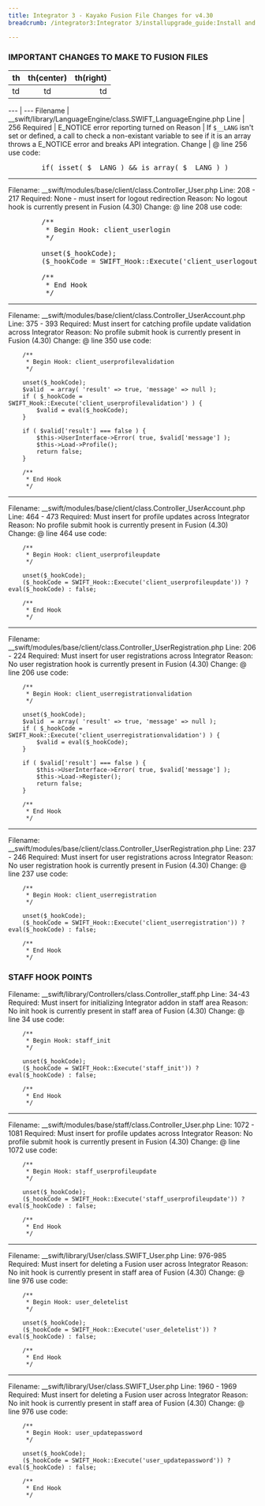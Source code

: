 ```yaml
---
title: Integrator 3 - Kayako Fusion File Changes for v4.30
breadcrumb: /integrator3:Integrator 3/installupgrade_guide:Install and Upgrade Guide/fusionfilechanges:4.30

---
```



### IMPORTANT CHANGES TO MAKE TO FUSION FILES

th | th(center) | th(right)
---|:----------:|----------:
td |     td     |         td

--- | ---
Filename | __swift/library/LanguageEngine/class.SWIFT_LanguageEngine.php
Line | 256
Required | E_NOTICE error reporting turned on
Reason | If `$__LANG` isn't set or defined, a call to check a non-existant variable to see if it is an array throws a E_NOTICE error and breaks API integration.
Change | @ line 256 use code: 
<pre>
		if( isset( $__LANG ) && is_array( $__LANG ) )
</pre>

---

Filename:	__swift/modules/base/client/class.Controller_User.php
Line:		208 - 217
Required:	None - must insert for logout redirection
Reason:		No logout hook is currently present in Fusion (4.30)
Change:		@ line 208 use code:
<pre>
		/**
		 * Begin Hook: client_userlogin
		 */

		unset($_hookCode);
		($_hookCode = SWIFT_Hook::Execute('client_userlogout')) ? eval($_hookCode) : false;

		/**
		 * End Hook
		 */
</pre>

---

Filename:	__swift/modules/base/client/class.Controller_UserAccount.php
Line:		375 - 393
Required:	Must insert for catching profile update validation across Integrator
Reason:		No profile submit hook is currently present in Fusion (4.30)
Change:		@ line 350 use code:

		/**
		 * Begin Hook: client_userprofilevalidation
		 */

		unset($_hookCode);
		$valid	= array( 'result' => true, 'message' => null );
		if ( $_hookCode = SWIFT_Hook::Execute('client_userprofilevalidation') ) {
			$valid = eval($_hookCode);
		}
		
		if ( $valid['result'] === false ) {
			$this->UserInterface->Error( true, $valid['message'] );
			$this->Load->Profile();
			return false;
		}
		
		/**
		 * End Hook
		 */
		 
---

Filename:	__swift/modules/base/client/class.Controller_UserAccount.php
Line:		464 - 473
Required:	Must insert for profile updates across Integrator
Reason:		No profile submit hook is currently present in Fusion (4.30)
Change:		@ line 464 use code:

		/**
		 * Begin Hook: client_userprofileupdate
		 */

		unset($_hookCode);
		($_hookCode = SWIFT_Hook::Execute('client_userprofileupdate')) ? eval($_hookCode) : false;

		/**
		 * End Hook
		 */

---

Filename:	__swift/modules/base/client/class.Controller_UserRegistration.php
Line:		206 - 224
Required:	Must insert for user registrations across Integrator
Reason:		No user registration hook is currently present in Fusion (4.30)
Change:		@ line 206 use code:

		/**
		 * Begin Hook: client_userregistrationvalidation
		 */

		unset($_hookCode);
		$valid	= array( 'result' => true, 'message' => null );
		if ( $_hookCode = SWIFT_Hook::Execute('client_userregistrationvalidation') ) {
			$valid = eval($_hookCode);
		}
		
		if ( $valid['result'] === false ) {
			$this->UserInterface->Error( true, $valid['message'] );
			$this->Load->Register();
			return false;
		}
		
		/**
		 * End Hook
		 */

---

Filename:	__swift/modules/base/client/class.Controller_UserRegistration.php
Line:		237 - 246
Required:	Must insert for user registrations across Integrator
Reason:		No user registration hook is currently present in Fusion (4.30)
Change:		@ line 237 use code:

		/**
		 * Begin Hook: client_userregistration
		 */

		unset($_hookCode);
		($_hookCode = SWIFT_Hook::Execute('client_userregistration')) ? eval($_hookCode) : false;

		/**
		 * End Hook
		 */

### STAFF HOOK POINTS

Filename:	__swift/library/Controllers/class.Controller_staff.php
Line:		34-43
Required:	Must insert for initializing Integrator addon in staff area
Reason:		No init hook is currently present in staff area of Fusion (4.30)
Change:		@ line 34 use code:

		/**
		 * Begin Hook: staff_init
		 */

		unset($_hookCode);
		($_hookCode = SWIFT_Hook::Execute('staff_init')) ? eval($_hookCode) : false;

		/**
		 * End Hook
		 */

---

Filename:	__swift/modules/base/staff/class.Controller_User.php
Line:		1072 - 1081
Required:	Must insert for profile updates across Integrator
Reason:		No profile submit hook is currently present in Fusion (4.30)
Change:		@ line 1072 use code:

		/**
		 * Begin Hook: staff_userprofileupdate
		 */

		unset($_hookCode);
		($_hookCode = SWIFT_Hook::Execute('staff_userprofileupdate')) ? eval($_hookCode) : false;

		/**
		 * End Hook
		 */

---

Filename:	__swift/library/User/class.SWIFT_User.php
Line:		976-985
Required:	Must insert for deleting a Fusion user across Integrator
Reason:		No init hook is currently present in staff area of Fusion (4.30)
Change:		@ line 976 use code:

		/**
		 * Begin Hook: user_deletelist
		 */

		unset($_hookCode);
		($_hookCode = SWIFT_Hook::Execute('user_deletelist')) ? eval($_hookCode) : false;

		/**
		 * End Hook
		 */
		 
---

Filename:	__swift/library/User/class.SWIFT_User.php
Line:		1960 - 1969
Required:	Must insert for deleting a Fusion user across Integrator
Reason:		No init hook is currently present in staff area of Fusion (4.30)
Change:		@ line 976 use code:

		/**
		 * Begin Hook: user_updatepassword
		 */

		unset($_hookCode);
		($_hookCode = SWIFT_Hook::Execute('user_updatepassword')) ? eval($_hookCode) : false;

		/**
		 * End Hook
		 */